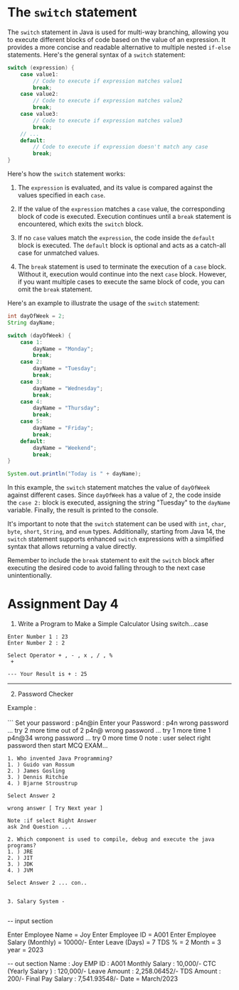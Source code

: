 # The `switch` statement

The `switch` statement in Java is used for multi-way branching, allowing you to execute different blocks of code based on the value of an expression. It provides a more concise and readable alternative to multiple nested `if-else` statements. Here's the general syntax of a `switch` statement:

```java
switch (expression) {
    case value1:
        // Code to execute if expression matches value1
        break;
    case value2:
        // Code to execute if expression matches value2
        break;
    case value3:
        // Code to execute if expression matches value3
        break;
    // ...
    default:
        // Code to execute if expression doesn't match any case
        break;
}
```

Here's how the `switch` statement works:

1. The `expression` is evaluated, and its value is compared against the values specified in each `case`.

2. If the value of the `expression` matches a `case` value, the corresponding block of code is executed. Execution continues until a `break` statement is encountered, which exits the `switch` block.

3. If no `case` values match the `expression`, the code inside the `default` block is executed. The `default` block is optional and acts as a catch-all case for unmatched values.

4. The `break` statement is used to terminate the execution of a `case` block. Without it, execution would continue into the next `case` block. However, if you want multiple cases to execute the same block of code, you can omit the `break` statement.

Here's an example to illustrate the usage of the `switch` statement:

```java
int dayOfWeek = 2;
String dayName;

switch (dayOfWeek) {
    case 1:
        dayName = "Monday";
        break;
    case 2:
        dayName = "Tuesday";
        break;
    case 3:
        dayName = "Wednesday";
        break;
    case 4:
        dayName = "Thursday";
        break;
    case 5:
        dayName = "Friday";
        break;
    default:
        dayName = "Weekend";
        break;
}

System.out.println("Today is " + dayName);
```

In this example, the `switch` statement matches the value of `dayOfWeek` against different cases. Since `dayOfWeek` has a value of `2`, the code inside the `case 2:` block is executed, assigning the string "Tuesday" to the `dayName` variable. Finally, the result is printed to the console.

It's important to note that the `switch` statement can be used with `int`, `char`, `byte`, `short`, `String`, and `enum` types. Additionally, starting from Java 14, the `switch` statement supports enhanced `switch` expressions with a simplified syntax that allows returning a value directly.

Remember to include the `break` statement to exit the `switch` block after executing the desired code to avoid falling through to the next case unintentionally.






# Assignment Day 4

1. Write a  Program to Make a Simple Calculator Using switch...case

```
Enter Number 1 : 23
Enter Number 2 : 2

Select Operator + , - , x , / , %
 +

--- Your Result is + : 25       

```
-------
2. Password Checker 

Example : <br><br>
    ```
    Set your password :
    p4n@in
    Enter your Password : 
    p4n
    wrong password ... try 2 more time out of 2
    p4n@
    wrong password ... try 1 more time 1
    p4n@34
    wrong password ... try 0 more time 0
    note : user select right password
    then start MCQ EXAM...

    
    1. Who invented Java Programming?
    1. ) Guido van Rossum
    2. ) James Gosling
    3. ) Dennis Ritchie
    4. ) Bjarne Stroustrup

    Select Answer 2

    wrong answer [ Try Next year ] 

    Note :if select Right Answer 
    ask 2nd Question ...

    2. Which component is used to compile, debug and execute the java programs?
    1. ) JRE
    2. ) JIT
    3. ) JDK
    4. ) JVM

    Select Answer 2 ... con..

```

3. Salary System -
   
   ```
   -- input section

   Enter Employee Name = Joy
   Enter Employee ID = A001
   Enter Employee Salary (Monthly) = 10000/-
   Enter Leave (Days) = 7
   TDS % = 2
   Month = 3
   year = 2023  

   -- out section
   Name : Joy
   EMP ID : A001
   Monthly Salary : 10,000/-
   CTC (Yearly Salary ) : 120,000/-
   Leave Amount : 2,258.06452/-
   TDS Amount :  200/-
   Final Pay Salary : 7,541.93548/-
   Date = March/2023

   ```

